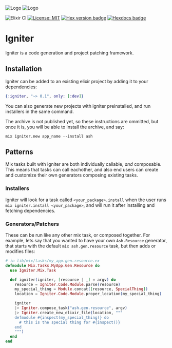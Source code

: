![Logo](https://github.com/ash-project/igniter/blob/main/logos/igniter-logo-small.png?raw=true#gh-light-mode-only)
![Logo](https://github.com/ash-project/igniter/blob/main/logos/igniter-logo-small.png?raw=true#gh-dark-mode-only)

![Elixir CI](https://github.com/ash-project/igniter/workflows/Ash%20CI/badge.svg)
[![License: MIT](https://img.shields.io/badge/License-MIT-yellow.svg)](https://opensource.org/licenses/MIT)
[![Hex version badge](https://img.shields.io/hexpm/v/igniter.svg)](https://hex.pm/packages/igniterh)
[![Hexdocs badge](https://img.shields.io/badge/docs-hexdocs-purple)](https://hexdocs.pm/igniter)

# Igniter

Igniter is a code generation and project patching framework.

## Installation

Igniter can be added to an existing elixir project by adding it to your dependencies:

```elixir
{:igniter, "~> 0.1", only: [:dev]}
```

You can also generate new projects with igniter preinstalled, and run installers in the same command.

The archive is not published yet, so these instructions are ommitted, but once it is, you will be able to install the archive, and say:

```
mix igniter.new app_name --install ash
```

## Patterns

Mix tasks built with igniter are both individually callable, _and_ composable. This means that tasks can call eachother, and also end users can create and customize their own generators composing existing tasks.

### Installers

Igniter will look for a task called `<your_package>.install` when the user runs `mix igniter.install <your_package>`, and will run it after installing and fetching dependencies.

### Generators/Patchers

These can be run like any other mix task, or composed together. For example, lets say that you wanted to have your own `Ash.Resource` generator, that starts with the default `mix ash.gen.resource` task, but then adds or modifies files:

```elixir
# in lib/mix/tasks/my_app.gen.resource.ex
defmodule Mix.Tasks.MyApp.Gen.Resource do
  use Igniter.Mix.Task

  def igniter(igniter, [resource | _] = argv) do
    resource = Igniter.Code.Module.parse(resource)
    my_special_thing = Module.concat([resource, SpecialThing])
    location = Igniter.Code.Module.proper_location(my_special_thing)

    igniter
    |> Igniter.compose_task("ash.gen.resource", argv)
    |> Igniter.create_new_elixir_file(location, """
    defmodule #{inspect(my_special_thing)} do
      # this is the special thing for #{inspect()}
    end
    """)
  end
end
```
